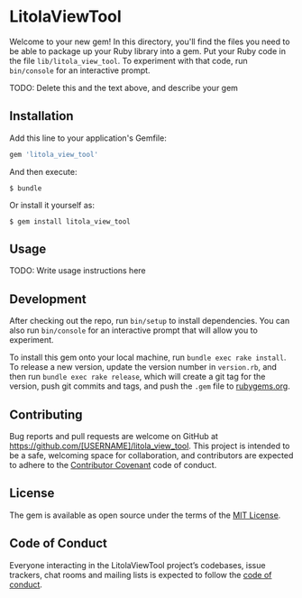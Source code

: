 # LitolaViewTool

Welcome to your new gem! In this directory, you'll find the files you need to be able to package up your Ruby library into a gem. Put your Ruby code in the file `lib/litola_view_tool`. To experiment with that code, run `bin/console` for an interactive prompt.

TODO: Delete this and the text above, and describe your gem

## Installation

Add this line to your application's Gemfile:

```ruby
gem 'litola_view_tool'
```

And then execute:

    $ bundle

Or install it yourself as:

    $ gem install litola_view_tool

## Usage

TODO: Write usage instructions here

## Development

After checking out the repo, run `bin/setup` to install dependencies. You can also run `bin/console` for an interactive prompt that will allow you to experiment.

To install this gem onto your local machine, run `bundle exec rake install`. To release a new version, update the version number in `version.rb`, and then run `bundle exec rake release`, which will create a git tag for the version, push git commits and tags, and push the `.gem` file to [rubygems.org](https://rubygems.org).

## Contributing

Bug reports and pull requests are welcome on GitHub at https://github.com/[USERNAME]/litola_view_tool. This project is intended to be a safe, welcoming space for collaboration, and contributors are expected to adhere to the [Contributor Covenant](http://contributor-covenant.org) code of conduct.

## License

The gem is available as open source under the terms of the [MIT License](https://opensource.org/licenses/MIT).

## Code of Conduct

Everyone interacting in the LitolaViewTool project’s codebases, issue trackers, chat rooms and mailing lists is expected to follow the [code of conduct](https://github.com/[USERNAME]/litola_view_tool/blob/master/CODE_OF_CONDUCT.md).
